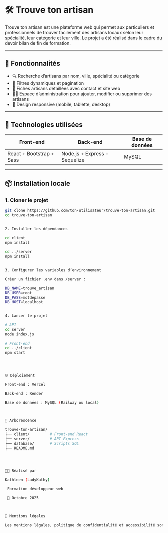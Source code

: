 # 🛠️ Trouve ton artisan 
 
Trouve ton artisan est une plateforme web qui permet aux particuliers et professionnels de trouver facilement des artisans locaux selon leur spécialité, leur catégorie et leur ville. Le projet a été réalisé dans le cadre du devoir bilan de fin de formation. 
 
--- 
 
## 🚀 Fonctionnalités 
 
- 🔍 Recherche d’artisans par nom, ville, spécialité ou catégorie 
- 🧰 Filtres dynamiques et pagination 
- 📄 Fiches artisans détaillées avec contact et site web 
- 🧑‍💼 Espace d’administration pour ajouter, modifier ou supprimer des artisans 
- 📱 Design responsive (mobile, tablette, desktop) 
 
--- 
 
## 🧱 Technologies utilisées 
 
| Front-end | Back-end | Base de données | 
|-----------|----------|-----------------| 
| React + Bootstrap + Sass | Node.js + Express + Sequelize | MySQL | 
 
--- 
 
## 📦 Installation locale 
 
### 1. Cloner le projet 
 
```bash 
git clone https://github.com/ton-utilisateur/trouve-ton-artisan.git 
cd trouve-ton-artisan 
  

2. Installer les dépendances 

cd client 
npm install 
 
cd ../server 
npm install 
  

3. Configurer les variables d’environnement 

Créer un fichier .env dans /server : 

DB_NAME=trouve_artisan 
DB_USER=root 
DB_PASS=motdepasse 
DB_HOST=localhost 
  

4. Lancer le projet 

# API 
cd server 
node index.js 
 
# Front-end 
cd ../client 
npm start 
  

 

🌐 Déploiement 

Front-end : Vercel 

Back-end : Render 

Base de données : MySQL (Railway ou local) 

 

📁 Arborescence 

trouve-ton-artisan/ 
├── client/         # Front-end React 
├── server/         # API Express 
├── database/       # Scripts SQL 
├── README.md 
  

 

👩‍🎓 Réalisé par 

Kathleen (LadyKathy)

 Formation développeur web 

 📅 Octobre 2025 

 

📄 Mentions légales 

Les mentions légales, politique de confidentialité et accessibilité sont disponibles sur le site dans le pied de page. 
